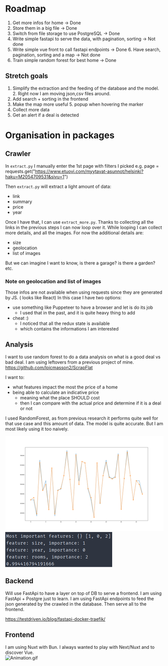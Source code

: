 # Roadmap

1. Get more infos for home -> Done
2. Store them in a big file -> Done
3. Switch from file storage to use PostgreSQL -> Done
4. Write simple fastapi to serve the data, with pagination, sorting -> Not done
5. Write simple vue front to call fastapi endpoints -> Done
   6. Have search, pagination, sorting and a map -> Not done
7. Train simple random forest for best home -> Done

## Stretch goals
1. Simplify the extraction and the feeding of the database and the model. 
   2. Right now I am moving json,csv files around.
3. Add search + sorting in the frontend
4. Make the map more useful
   5. popup when hovering the marker
6. Collect more data
7. Get an alert if a deal is detected


# Organisation in packages

## Crawler 
In `extract.py` I manually enter the 1st page with filters I picked
e.g. page = requests.get("https://www.etuovi.com/myytavat-asunnot/helsinki?haku=M2054709531&sivu=1")

Then `extract.py` will extract a light amount of data:
- link
- summary
- price
- year

Once I have that, I can use `extract_more.py`.
Thanks to collecting all the links in the previous steps I can now loop over it.
While looping I can collect more details, and all the images.
For now the additional details are:
- size
- geolocation
- list of images

But we can imagine I want to know, is there a garage? is there a garden? etc.

### Note on geolocation and list of images
Those infos are not available when using requests since they are generated by JS. ( looks like React)
In this case I have two options:
- use something like Puppeteer to have a browser and let is do its job
  - I used that in the past, and it is quite heavy thing to add
- cheat :)
  - I noticed that all the redux state is available
  - which contains the informations I am interested

## Analysis
I want to use random forest to do a data analysis on what is a good deal vs bad deal.
I am using leftovers from a previous project of mine.
https://github.com/loicmasson2/ScrapFlat

I want to:
- what features impact the most the price of a home
- being able to calculate an indicative price
  - meaning what the place SHOULD cost
  - then I can compare with the actual price and determine if it is a deal or not

I used RandomForest, as from previous research it performs quite well for that use case and this amount of data.
The model is quite accurate. But I am most likely using it too naively.  

![myplotaccuracy.png](./myplotaccuracy.png)  
![important_features.png](./important_features.png)


## Backend
Will use FastApi to have a layer on top of DB to serve a frontend.
I am using FastApi + Postgre just to learn.
I am using FastApi endpoints to feed the json generated by the crawled in the database.
Then serve all to the frontend.


https://testdriven.io/blog/fastapi-docker-traefik/

## Frontend
I am using Nuxt with Bun. 
I always wanted to play with Next/Nuxt and to discover Vue.  
![Animation.gif](Animation.gif)